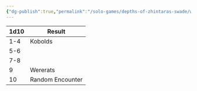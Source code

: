 ```yaml
---
{"dg-publish":true,"permalink":"/solo-games/depths-of-zhintaras-swade/world/megadungeon/e1-scarlet-tomb/e1-random-encounter-table/","noteIcon":""}
---
```



| 1d10 | Result           |
| ---- | ---------------- |
| 1-4  | Kobolds          |
| 5-6  |                  |
| 7-8  |                  |
| 9    | Wererats         |
| 10   | Random Encounter |
